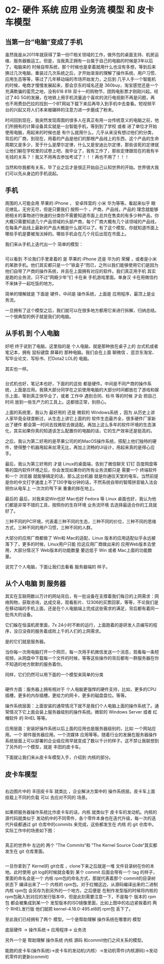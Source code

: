 # 02- 硬件 系统 应用 业务流 模型 和 皮卡车模型

## &#x20;当第一台“电脑”变成了手机

&#x20; 虽然我是从2011年就获得了第一份IT相关领域的工作，做外包的桌面支持、机房运维、服务器搬运工。但是，当我真正拥有一台属于自己的电脑的时候是3年以后了。电脑来的 时候自带系统，那个时候也是拿着就用什么也没有多想，等到后来换过几次电脑，重装过几次系统之后，才开始渐渐的理解了操作系统、用户习惯、应用生态等等，等过了几年移动端的市场开始发力，之后到 几乎人手一个智能机的时候，电商才慢慢发展起来，那会京东的域名还是 360buy，淘宝感觉还是一个充满欺骗的蛮荒之地，没有618  818  双十一的购物节，团购电影票才刚刚兴起。经过了4G  5G的发展，在地铁上用手机流量追个喜欢的流行电视剧不再是问题，再也不用费劲巴拉的找到一个BT网站下载下来后再导入到手机中去查看。短视频平台的兴起又将人们本来被碾碎的注意力进一步磨成了粉末。



&#x20; 时间回到现在，我突然发现周围的很多人在真正有用一台传统意义的电脑之前，他们所拥有的计算设备其实就是一台智能手机，等到到了学校 或者 进了单位才开始使用电脑，用起来的时候也是 有什么就用什么，几乎从来没有想过他们的分类，背后的厂商，到现在，用着的产品是他们的那根产品线上的东西，这个产品的生命周期又是多少，至于什么是摩尔定律，什么又是安迪比尔定律，那些该死的定律就让他们躺在学校里的试卷上吧，我毕业了，我有工作了，那些定律跟现在的我有半毛钱的关系？！我又不用再去参加考试了！！！再也不用了！！！



&#x20; 当然和你我都有关系，毕了业之后才是很正开始自己认知世界的开始。世界很大我们可以先从身边的手机说起。



## 手机

&#x20;周围的人可能会用 苹果的 iPhone ， 安卓阵营的 小米 华为等等。看起来似乎 眼花缭乱，无穷无尽，但是只要我们 按照一个 ，产商，产品线，产品的 理念就能够把相关的事物进行快速的分类你不需要知道市面上总共在售卖的有多少种产品，你大概只需要知道几个产品领域的头部产商，每个厂商大概有几个该领域的产品线，在每条产品线上最新的产品大概是什么就可以了。有了这个模型，你就知道市面上哪些手机是要被淘汰掉的。哪些手机会在几个月后出现在市面上。

我们来从手机上迭代出一个 简单的模型：

<figure><img src=".gitbook/assets/PhoneModel.jpg" alt=""><figcaption></figcaption></figure>

可以看到 不论我们手里拿着的 是  苹果的 iPhone 还是 华为的 荣耀 ，或者是小米的某款手机。他们其实都只是一个”铁盒子“而已，之所以我们能够使用它们是因为他们自带了产商的操作系统，并且在上面拥有对应的软件。我们真正用手机 其实是跑的业务流，只不过”网瘾少年”们 卡在来 手机游戏里面。单身汉 卡在用微信约不来妹子一起吃饭的地方。



简单的理解就是 下面是 硬件，中间是 操作系统，上面是 应用程序，最顶上是业务流。

一旦拥有了这个模型之后，我们就可以在很多地方都用它来进行拆解，归纳总结。一个很典型的例子就是我们的电脑。





## 从手机 到 个人电脑

好吧 终于说到了电脑，这里指的是 个人电脑，就是那种放在桌子上的 台式机或者笔记本，拥有 鼠标键盘 屏幕的 那种电脑。我们会在上面 聊微信 、逛京东淘宝、写毕业论文、写标书、打Dota2  LOL的 电脑。

其实也一样。

<figure><img src=".gitbook/assets/PersonalComputerModel.jpg" alt=""><figcaption></figcaption></figure>

台式机也好，笔记本也好，下面的的这些 都是硬件。中间是不同产商的操作系统，上面是应用。我猜大部分同学在之前使用电脑的大部分时间都放在了游戏和娱乐上面，等到真正快毕业了，或者 工作中 遇到合同、标书 等的时候  才会 把自己时间 放到一些生产力的工具上。这都很正常，别担心。

上面的系统里，我认为 最好用的 还是 微软的 Windows系统 ，因为 从历史上讲人家毕竟全球垄断过，从生态上讲它上面的的 软件生态最齐全，很多硬件厂家新出了硬件 都会第一时间去找微软去做适配。再加上这么多年的软件环境的生态演化，其实如果你真的知道该怎么配置你的电脑的话，它的生产效率还是挺高的。

之后，我认为第二好用的是苹果公司的的MacOS操作系统，搭配上他们独特的硬件，使得整个机器用起来丝滑无比，再加上流畅的UI设计，用起来真的是得心应手。

最后，我认为第三好用的 才是 Linux的桌面端，告别了微信聊天 钉钉 百度网盘等等的国内软件环境之后，你会发现如果你的所有业务流都只是 需要一个 终端软件和一个 浏览器 就能够搞定的话，那么这台机器 就是你通往天堂的电车。当然前提是你的中文打字速度上不了130字每分钟的话，不然系统自带的智障拼音输入法会把你从电车上 一次次的甩下来 重重的摔在地上。



最后的 最后，对我来说Win也好  Mac也好 Fedora 等 Linux 桌面也好，我认为他们都是非常不错的工具，按照你的生存环境 业务流环境 去选择最适合你的工具就好了。

三种不同的PC环境，代表着三种不同的生态，三种不同的价位，三种不同的思维方式，三种不同的用户习惯，三种不同的人群。

大部分的应用厂商都做了 Win和 Mac的适配，Linux 版本的应用适配似乎永远被落下了，更多的时候，Linux用户只能 捡这应用厂商做出来的 应用Web版本去使用，大部分情况下 Web版本的功能数量 要远低于 Win 或者 Mac上面的功能数量。



说完了个人电脑，下面让我们去看看 服务器端的 样子。



## 从个人电脑 到 服务器

&#x20; 其实在互联网数以万计的网站背后，有一批设备在支撑着我们每日的上网需求：网络购物，获取咨询，达成交易，观看影片、12306的买票回家，等等，不论我们是在移动端的手机上面，还是在个人电脑端上完成这些需求的满足，背后都有着同一批伟大的设备。

&#x20; 它们躲在恒温机房里面，7x 24小时不断的运行，上面跑着的是研发人员编写的程序，没日没夜的服务着成败上千的人们的上网需求。

&#x20; 是的它们就是服务器。

&#x20;  当你每一次用电脑打开一个网页，每一次用手机微信发送一个消息，观看每一条短视频，从网盘中下载每一个文件的时候，等等这些操作的背后都有一群服务器在你不知道的地方默默的服务着你。

同样，它们仍然可以用下面的一个模型来简单的分类

<figure><img src=".gitbook/assets/ServerModel.jpg" alt=""><figcaption></figcaption></figure>

硬件方面：服务器上拥有相对于 个人电脑更强悍的硬件支持，比如，更多的CPU插槽，更多的内存插槽，更给力的网卡，更多的磁盘盘位。等等。

操作系统层面：上面安装的通常情况下就不是我们个人电脑上面的操作系统了。通常情况下它上面会装上服务器级别的操作系统。微软的 Windows Server 或者 红帽软件 的 RHEL 等等。

应用层面：安装好操作系统以后上面的应用也是服务器级别的，比如 一个网站应用。一个 邮件服务器应用。一个流媒体 应用等等。随着行业的发展在服务器操作系统层面上可以部署的企业级应用早就变成了数以千计的样子。这不禁让我联想到了另外的一个模型，就是 丰田的皮卡车。

下面就让我们来从皮卡车模型入手，介绍到 内核的部分。



## 皮卡车模型

<figure><img src=".gitbook/assets/OS-TOYOTA-Truck Model.jpg" alt=""><figcaption></figcaption></figure>

右边图片中的 丰田皮卡车 就类比 ，企业解决方案中的 操作系统层。皮卡车上面 挂载上不同的负载 可以 去应对不同的 场景。

<figure><img src=".gitbook/assets/TOYOTA  OS KERNEL Cource Code Commits.jpg" alt=""><figcaption></figcaption></figure>

如果把服务器操作系统比作皮卡车的话，内核 就类似于 皮卡车的发动机。内核的源代码就类似于 发动机中的不同零件，各个零件本身也在迭代升级，每一次的迭代升级都通过 git 仓库中的commits 来完成，这些都发生在 内核 的 git 仓库中。实际工作中的场景如下图：

<figure><img src=".gitbook/assets/OS Kernel Source Code Commits, git repo kernel rpm RHEL Distro.jpg" alt=""><figcaption></figcaption></figure>

真正的世界中 左边的 两个 ”The Commits“和  ”The Kernel Source Code“其实都发生在 git 仓库里面。

<figure><img src=".gitbook/assets/OS Kernel Source Code Commits,  git repo with tag.jpg" alt=""><figcaption></figcaption></figure>

一旦你拿到了  Kernel的 git仓库 ，clone下来之后就是一堆 文件目录树在你的本地。此时使用 git log的时候就会看到 某个 commit 后面会带有一个  tag 的样子，里面的命名会是一个 内核 rpm包的命名方式，那就代表着那个 commit的目录树 状态下 编译出来了一个 内核的 rpm包。对于红帽这边，从源码编译出来的二进制内核 rpm包 会另存为到另外的一个地方。之后便是 在制作发型版的时候将内核的rpm包融入到对应的发行版本中，但是此刻需要注意一下，不是每个 版本的 rpm包 都会被集成到某一个  发型版本的ISO镜像里面，比如上图中的右边紧挨着的 两个 RHEL发行版 他们就把  kernel-4.18.0-495.el8的 rpm包 丢下了。





至此我们已经拥有了两个 模型。一个是帮助理解 操作系统在哪里的 模型

底层硬件 -> 操作系统-> 应用程序-> 业务流



另外一个是 帮助理解  操作系统 内核 源码  和commit他们之间关系的模型。

能跑的皮卡车(操作系统)->皮卡车的发动机(内核）->发动机零件(内核源码)->发动机零件的更新(commit)



















